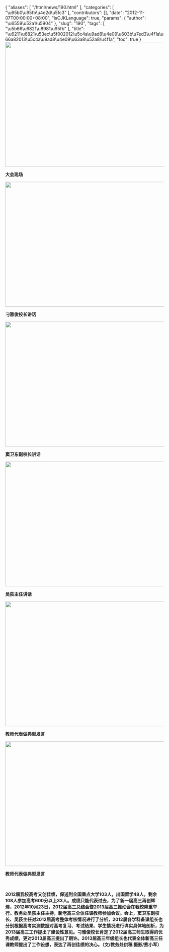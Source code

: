 {
    "aliases": [
        "/html/news/190.html"
    ],
    "categories": [
        "\u65b0\u95fb\u4e2d\u5fc3"
    ],
    "contributors": [],
    "date": "2012-11-07T00:00:00+08:00",
    "isCJKLanguage": true,
    "params": {
        "author": "\u6559\u52a1\u5904"
    },
    "slug": "190",
    "tags": [
        "\u5b66\u6821\u8981\u95fb"
    ],
    "title": "\u6211\u6821\u53ec\u5f002012\u5c4a\u9ad8\u4e09\u603b\u7ed3\u4f1a\u66a82013\u5c4a\u9ad8\u4e09\u63a8\u52a8\u4f1a",
    "toc": true
}
**<img
    src="https://cdn.tfls.online/mirror/full/3aebc3b05988423870feacf83b98d4d9743f79d8.jpg"
    style="display:block;margin-left:auto;margin-right:auto;"
    decoding="async"
    fetchpriority="auto"
    loading="lazy"
    height="397"
    width="600"
/>**

**大会现场**

**<img
    src="https://cdn.tfls.online/mirror/full/02d1d95dd19663dfcfdda274708a75aa4bc6cf5b.jpg"
    style="display:block;margin-left:auto;margin-right:auto;"
    decoding="async"
    fetchpriority="auto"
    loading="lazy"
    height="397"
    width="600"
/>**

**刁雅俊校长讲话**

**<img
    src="https://cdn.tfls.online/mirror/full/2a787fe18c5a119c138714e69fc3723b02752a38.jpg"
    style="display:block;margin-left:auto;margin-right:auto;"
    decoding="async"
    fetchpriority="auto"
    loading="lazy"
    height="397"
    width="600"
/>**

**窦卫东副校长讲话**

**<img
    src="https://cdn.tfls.online/mirror/full/abaa7dfbde70652c2485b4d987043d8685022fff.jpg"
    style="display:block;margin-left:auto;margin-right:auto;"
    decoding="async"
    fetchpriority="auto"
    loading="lazy"
    height="397"
    width="600"
/>**

**吴荻主任讲话**

**<img
    src="https://cdn.tfls.online/mirror/full/5a907d8ed179316d3b8e07d8c081dfd4cf224f98.jpg"
    style="display:block;margin-left:auto;margin-right:auto;"
    decoding="async"
    fetchpriority="auto"
    loading="lazy"
    height="397"
    width="600"
/>**

**教师代表做典型发言**

**<img
    src="https://cdn.tfls.online/mirror/full/83b2a7bdd259c61770cb680ba377fed197c9da69.jpg"
    style="display:block;margin-left:auto;margin-right:auto;"
    decoding="async"
    fetchpriority="auto"
    loading="lazy"
    height="397"
    width="600"
/>**

**教师代表做典型发言**

 

**2012届我校高考又创佳绩，保送到全国重点大学103人，出国留学48人，剩余108人参加高考600分以上33人。成绩只能代表过去，为了新一届高三再创辉煌，2012年10月23日，2012届高三总结会暨2013届高三推动会在我校隆重举行。教务处吴荻主任主持，新老高三全体任课教师参加会议。会上，窦卫东副校长、吴荻主任对2012届高考整体考核情况进行了分析，2012届各学科备课组长也分别根据高考实测数据对高考复习、考试结果、学生情况进行详实具体地剖析，为2013届高三工作提出了建设性意见。刁雅俊校长肯定了2012届高三师生取得的优秀成绩，更对2013届高三提出了期许。2013届高三年级组长也代表全体新高三任课教师提出了工作设想，表达了再创佳绩的决心。（文/教务处供稿 摄影/熊小军）**

